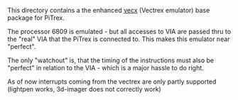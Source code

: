 This directory contains a the enhanced 
[vecx](http://www.valavan.net/vectrex.html) (Vectrex emulator) base package for PiTrex.

The processor 6809 is emulated - but all accesses to VIA are passed thru to the "real" VIA that the PiTrex is connected to.
This makes this emulator near "perfect".

The only "watchout" is, that the timing of the instructions must also be "perfect" in relation to the VIA - which is a major hassle to do right.

As of now interrupts coming from the vectrex are only partly supported (lightpen works, 3d-imager does not correctly work)
